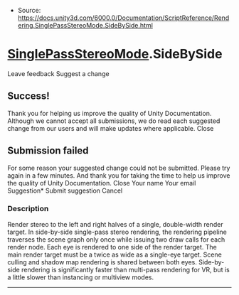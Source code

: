 * Source: https://docs.unity3d.com/6000.0/Documentation/ScriptReference/Rendering.SinglePassStereoMode.SideBySide.html

#  [SinglePassStereoMode](https://docs.unity3d.com/6000.0/Documentation/ScriptReference/Rendering.SinglePassStereoMode.html).SideBySide
Leave feedback
Suggest a change
## Success!
Thank you for helping us improve the quality of Unity Documentation. Although we cannot accept all submissions, we do read each suggested change from our users and will make updates where applicable.
Close
## Submission failed
For some reason your suggested change could not be submitted. Please <a>try again</a> in a few minutes. And thank you for taking the time to help us improve the quality of Unity Documentation.
Close
Your name Your email Suggestion* Submit suggestion
Cancel
### Description
Render stereo to the left and right halves of a single, double-width render target.
In side-by-side single-pass stereo rendering, the rendering pipeline traverses the scene graph only once while issuing two draw calls for each render node. Each eye is rendered to one side of the render target. The main render target must be a twice as wide as a single-eye target. Scene culling and shadow map rendering is shared between both eyes. Side-by-side rendering is significantly faster than multi-pass rendering for VR, but is a little slower than instancing or multiview modes. 
* * *
